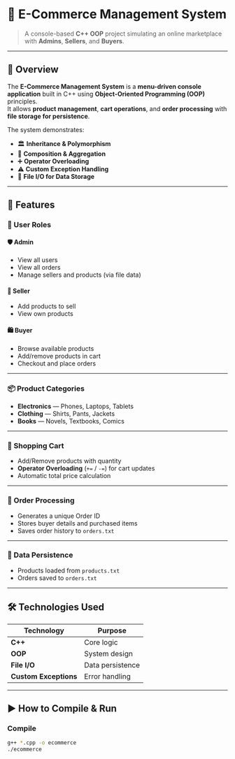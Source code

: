 # 🛒 E-Commerce Management System

> A console-based **C++ OOP** project simulating an online marketplace with **Admins**, **Sellers**, and **Buyers**.

---

## 📌 Overview
The **E-Commerce Management System** is a **menu-driven console application** built in C++ using **Object-Oriented Programming (OOP)** principles.  
It allows **product management**, **cart operations**, and **order processing** with **file storage for persistence**.

The system demonstrates:
- 🏛 **Inheritance & Polymorphism**
- 🧩 **Composition & Aggregation**
- ➕ **Operator Overloading**
- ⚠ **Custom Exception Handling**
- 💾 **File I/O for Data Storage**

---

## 🚀 Features

### **👤 User Roles**
#### 🛡 Admin
- View all users
- View all orders
- Manage sellers and products (via file data)

#### 🏪 Seller
- Add products to sell
- View own products

#### 🛍 Buyer
- Browse available products
- Add/remove products in cart
- Checkout and place orders

---

### **📦 Product Categories**
- **Electronics** — Phones, Laptops, Tablets  
- **Clothing** — Shirts, Pants, Jackets  
- **Books** — Novels, Textbooks, Comics  

---

### **🛒 Shopping Cart**
- Add/Remove products with quantity  
- **Operator Overloading** (`+=` / `-=`) for cart updates  
- Automatic total price calculation  

---

### **📜 Order Processing**
- Generates a unique Order ID  
- Stores buyer details and purchased items  
- Saves order history to `orders.txt`  

---

### **💾 Data Persistence**
- Products loaded from `products.txt`  
- Orders saved to `orders.txt`  

---

## 🛠 Technologies Used
| Technology | Purpose |
|------------|---------|
| **C++** | Core logic |
| **OOP** | System design |
| **File I/O** | Data persistence |
| **Custom Exceptions** | Error handling |

---

## ▶️ How to Compile & Run

### **Compile**
```bash
g++ *.cpp -o ecommerce
./ecommerce

